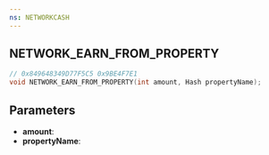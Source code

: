```yaml
---
ns: NETWORKCASH
---
```

## NETWORK_EARN_FROM_PROPERTY

```c
// 0x849648349D77F5C5 0x9BE4F7E1
void NETWORK_EARN_FROM_PROPERTY(int amount, Hash propertyName);
```


## Parameters
* **amount**: 
* **propertyName**: 

